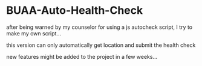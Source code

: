 # BUAA-Auto-Health-Check

after being warned by my counselor for using a js autocheck script, I try to make my own script...

this version can only automatically get location and submit the health check

new features might be added to the project in a few weeks...

